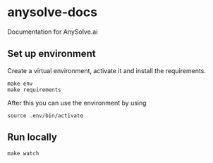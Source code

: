 # anysolve-docs

Documentation for AnySolve.ai

## Set up environment

Create a virtual environment, activate it and install the requirements.

```
make env
make requirements
```

After this you can use the environment by using

```
source .env/bin/activate
```

## Run locally

```
make watch
```
